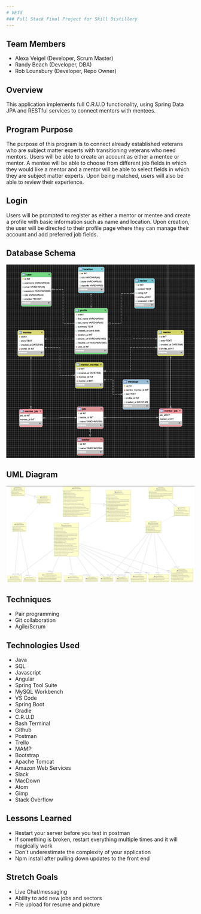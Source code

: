 ```yaml
---
# VETd
### Full Stack Final Project for Skill Distillery
---
```

## Team Members
- Alexa Veigel (Developer, Scrum Master)
- Randy Beach (Developer, DBA)
- Rob Lounsbury (Developer, Repo Owner)

## Overview
This application implements full C.R.U.D functionality, using Spring Data JPA and RESTful services to connect mentors with mentees.

## Program Purpose
The purpose of this program is to connect already established veterans who are subject matter experts  with transitioning veterans who need mentors. Users will be able to create an account as either a mentee or mentor. A mentee will be able to choose from different job fields in which they would like a mentor and a mentor will be able to select fields in which they are subject matter experts. Upon being matched, users will also be able to review their experience.

## Login
Users will be prompted to register as either a mentor or mentee and create a profile with basic information such as name and location. Upon creation, the user will be directed to their profile page where they can manage their account and add preferred job fields.

## Database Schema
![](assets/README-b35842ce.png)

## UML Diagram
![](assets/README-1f9cd025.png)

## Techniques
- Pair programming
- Git collaboration
- Agile/Scrum

## Technologies Used
- Java
- SQL
- Javascript
- Angular
- Spring Tool Suite
- MySQL Workbench
- VS Code
- Spring Boot
- Gradle
- C.R.U.D
- Bash Terminal
- Github
- Postman
- Trello
- MAMP
- Bootstrap
- Apache Tomcat
- Amazon Web Services
- Slack
- MacDown
- Atom
- Gimp
- Stack Overflow

## Lessons Learned
- Restart your server before you test in postman
- If something is broken, restart everything multiple times and it will magically work
- Don't underestimate the complexity of your application
- Npm install after pulling down updates to the front end

## Stretch Goals
- Live Chat/messaging
- Ability to add new jobs and sectors
- File upload for resume and picture
